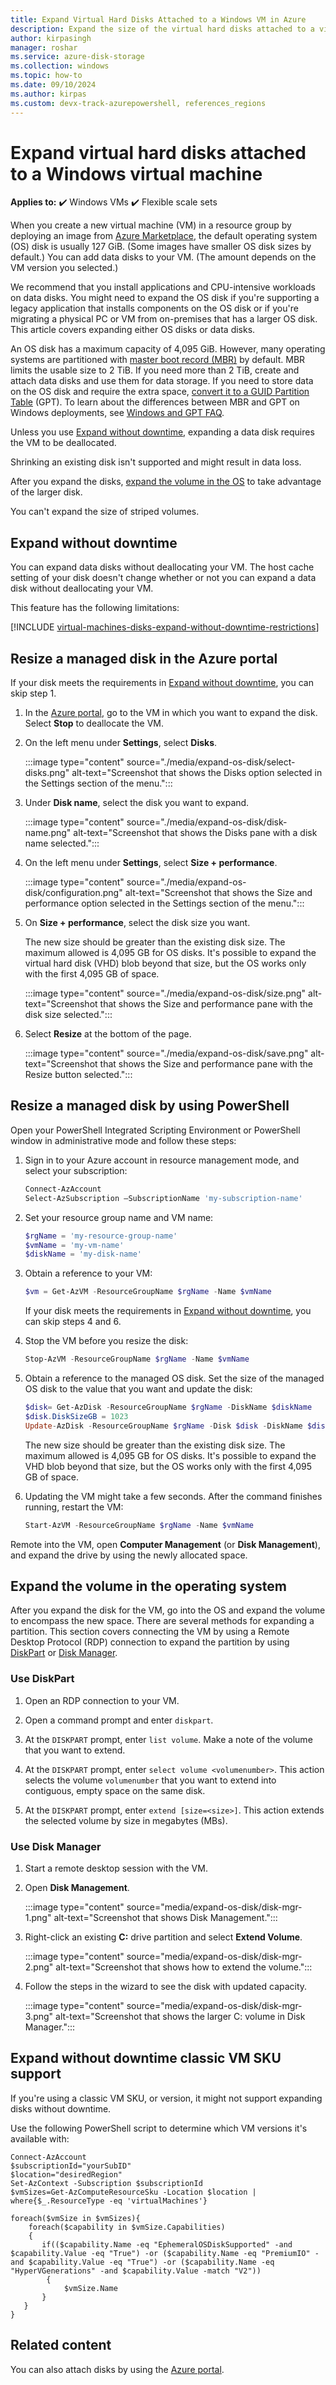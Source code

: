 ```yaml
---
title: Expand Virtual Hard Disks Attached to a Windows VM in Azure
description: Expand the size of the virtual hard disks attached to a virtual machine by using Azure PowerShell in the Resource Manager deployment model.
author: kirpasingh
manager: roshar
ms.service: azure-disk-storage
ms.collection: windows
ms.topic: how-to
ms.date: 09/10/2024
ms.author: kirpas
ms.custom: devx-track-azurepowershell, references_regions
---
```

# Expand virtual hard disks attached to a Windows virtual machine

**Applies to:** :heavy_check_mark: Windows VMs :heavy_check_mark: Flexible scale sets 

When you create a new virtual machine (VM) in a resource group by deploying an image from [Azure Marketplace](https://azure.microsoft.com/marketplace/), the default operating system (OS) disk is usually 127 GiB. (Some images have smaller OS disk sizes by default.) You can add data disks to your VM. (The amount depends on the VM version you selected.)

We recommend that you install applications and CPU-intensive workloads on data disks. You might need to expand the OS disk if you're supporting a legacy application that installs components on the OS disk or if you're migrating a physical PC or VM from on-premises that has a larger OS disk. This article covers expanding either OS disks or data disks.

An OS disk has a maximum capacity of 4,095 GiB. However, many operating systems are partitioned with [master boot record (MBR)](https://wikipedia.org/wiki/Master_boot_record) by default. MBR limits the usable size to 2 TiB. If you need more than 2 TiB, create and attach data disks and use them for data storage. If you need to store data on the OS disk and require the extra space, [convert it to a GUID Partition Table](/windows-server/storage/disk-management/change-an-mbr-disk-into-a-gpt-disk) (GPT). To learn about the differences between MBR and GPT on Windows deployments, see [Windows and GPT FAQ](/windows-hardware/manufacture/desktop/windows-and-gpt-faq).

Unless you use [Expand without downtime](#expand-without-downtime), expanding a data disk requires the VM to be deallocated.

Shrinking an existing disk isn't supported and might result in data loss.

After you expand the disks, [expand the volume in the OS](#expand-the-volume-in-the-operating-system) to take advantage of the larger disk.

You can't expand the size of striped volumes.

## Expand without downtime

You can expand data disks without deallocating your VM. The host cache setting of your disk doesn't change whether or not you can expand a data disk without deallocating your VM.

This feature has the following limitations:

[!INCLUDE [virtual-machines-disks-expand-without-downtime-restrictions](../includes/virtual-machines-disks-expand-without-downtime-restrictions.md)]

## Resize a managed disk in the Azure portal

If your disk meets the requirements in [Expand without downtime](#expand-without-downtime), you can skip step 1.

1. In the [Azure portal](https://portal.azure.com/), go to the VM in which you want to expand the disk. Select **Stop** to deallocate the VM.
1. On the left menu under **Settings**, select **Disks**.

    :::image type="content" source="./media/expand-os-disk/select-disks.png" alt-text="Screenshot that shows the Disks option selected in the Settings section of the menu.":::

1. Under **Disk name**, select the disk you want to expand.

    :::image type="content" source="./media/expand-os-disk/disk-name.png" alt-text="Screenshot that shows the Disks pane with a disk name selected.":::

1. On the left menu under **Settings**, select **Size + performance**.

    :::image type="content" source="./media/expand-os-disk/configuration.png" alt-text="Screenshot that shows the Size and performance option selected in the Settings section of the menu.":::

1. On **Size + performance**, select the disk size you want.

   The new size should be greater than the existing disk size. The maximum allowed is 4,095 GB for OS disks. It's possible to expand the virtual hard disk (VHD) blob beyond that size, but the OS works only with the first 4,095 GB of space.

    :::image type="content" source="./media/expand-os-disk/size.png" alt-text="Screenshot that shows the Size and performance pane with the disk size selected.":::

1. Select **Resize** at the bottom of the page.

    :::image type="content" source="./media/expand-os-disk/save.png" alt-text="Screenshot that shows the Size and performance pane with the Resize button selected.":::

## Resize a managed disk by using PowerShell

Open your PowerShell Integrated Scripting Environment or PowerShell window in administrative mode and follow these steps:

1. Sign in to your Azure account in resource management mode, and select your subscription:

    ```powershell
    Connect-AzAccount
    Select-AzSubscription –SubscriptionName 'my-subscription-name'
    ```

1. Set your resource group name and VM name:

    ```powershell
    $rgName = 'my-resource-group-name'
    $vmName = 'my-vm-name'
    $diskName = 'my-disk-name'
    ```

1. Obtain a reference to your VM:

    ```powershell
    $vm = Get-AzVM -ResourceGroupName $rgName -Name $vmName
    ```

    If your disk meets the requirements in [Expand without downtime](#expand-without-downtime), you can skip steps 4 and 6.

1. Stop the VM before you resize the disk:

    ```powershell
    Stop-AzVM -ResourceGroupName $rgName -Name $vmName
    ```

1. Obtain a reference to the managed OS disk. Set the size of the managed OS disk to the value that you want and update the disk:

    ```powershell
    $disk= Get-AzDisk -ResourceGroupName $rgName -DiskName $diskName
    $disk.DiskSizeGB = 1023
    Update-AzDisk -ResourceGroupName $rgName -Disk $disk -DiskName $disk.Name
    ```

   The new size should be greater than the existing disk size. The maximum allowed is 4,095 GB for OS disks. It's possible to expand the VHD blob beyond that size, but the OS works only with the first 4,095 GB of space.

1. Updating the VM might take a few seconds. After the command finishes running, restart the VM:

    ```powershell
    Start-AzVM -ResourceGroupName $rgName -Name $vmName
    ```

Remote into the VM, open **Computer Management** (or **Disk Management**), and expand the drive by using the newly allocated space.

## Expand the volume in the operating system

After you expand the disk for the VM, go into the OS and expand the volume to encompass the new space. There are several methods for expanding a partition. This section covers connecting the VM by using a Remote Desktop Protocol (RDP) connection to expand the partition by using [DiskPart](#use-diskpart) or [Disk Manager](#use-disk-manager).

### Use DiskPart

1. Open an RDP connection to your VM.

1. Open a command prompt and enter `diskpart`.

1. At the `DISKPART` prompt, enter `list volume`. Make a note of the volume that you want to extend.

1. At the `DISKPART` prompt, enter `select volume <volumenumber>`. This action selects the volume `volumenumber` that you want to extend into contiguous, empty space on the same disk.

1. At the `DISKPART` prompt, enter `extend [size=<size>]`. This action extends the selected volume by size in megabytes (MBs).

### Use Disk Manager

1. Start a remote desktop session with the VM.
1. Open **Disk Management**.

    :::image type="content" source="media/expand-os-disk/disk-mgr-1.png" alt-text="Screenshot that shows Disk Management.":::

1. Right-click an existing **C:** drive partition and select **Extend Volume**.

    :::image type="content" source="media/expand-os-disk/disk-mgr-2.png" alt-text="Screenshot that shows how to extend the volume.":::

1. Follow the steps in the wizard to see the disk with updated capacity.

    :::image type="content" source="media/expand-os-disk/disk-mgr-3.png" alt-text="Screenshot that shows the larger C: volume in Disk Manager.":::

## Expand without downtime classic VM SKU support

If you're using a classic VM SKU, or version, it might not support expanding disks without downtime.

Use the following PowerShell script to determine which VM versions it's available with:

```azurepowershell
Connect-AzAccount
$subscriptionId="yourSubID"
$location="desiredRegion"
Set-AzContext -Subscription $subscriptionId
$vmSizes=Get-AzComputeResourceSku -Location $location | where{$_.ResourceType -eq 'virtualMachines'}

foreach($vmSize in $vmSizes){
    foreach($capability in $vmSize.Capabilities)
    {
       if(($capability.Name -eq "EphemeralOSDiskSupported" -and $capability.Value -eq "True") -or ($capability.Name -eq "PremiumIO" -and $capability.Value -eq "True") -or ($capability.Name -eq "HyperVGenerations" -and $capability.Value -match "V2"))
        {
            $vmSize.Name
       }
   }
}
```

## Related content

You can also attach disks by using the [Azure portal](attach-managed-disk-portal.yml).
